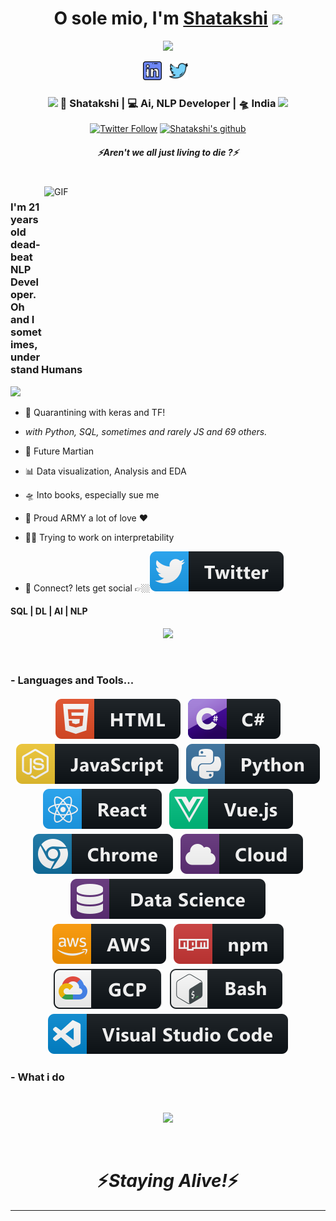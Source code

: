 <div align="center">
   <h1>O sole mio, I'm <a href="https://hemant.codes">Shatakshi</a> <img src="https://media2.giphy.com/media/fdG07xF24smvBim16E/giphy.gif?cid=790b76116969b67d5abaf7bf4c9f907ae856c75a23f19efc&rid=giphy.gif&ct=s" width="25px"> </h1>
   
   
   <img src="https://pronoun.cyou/x/y?subject=She&object=Her&height=20"> 
</div>

<p align='center'>
   <a href="https://www.linkedin.com/in/shatakshi-raman-b4aaa9155/"><img height="30" src="https://raw.githubusercontent.com/8bithemant/8bithemant/master/linkedin.png?raw=true"></a>&nbsp;&nbsp;
<a href="https://twitter.com/aishoo1612"><img height="30" src="https://raw.githubusercontent.com/8bithemant/8bithemant/master/twitter.png?raw=true"></a>&nbsp;&nbsp;



<div align="center">
<h3><img src="https://media.giphy.com/media/WUlplcMpOCEmTGBtBW/giphy.gif" width="30"> 🙎 Shatakshi  | 💻 Ai, NLP Developer | 🛸 India <img src="https://media2.giphy.com/media/iSD0xUVEd8iABcQpTg/giphy.gif" width="30"></h3>
</div>


<p align="center">
   <a href="https://twitter.com/aishoo1612"><img alt="Twitter Follow" src="https://img.shields.io/twitter/follow/aishoo1612?style=for-the-badge&color=09f&labelColor=black&logo=twitter&label=@aishoo1612"></a>
   <a href="https://badges.pufler.dev/repos/aishoo1612"> <img alt="Shatakshi's github" src="https://badges.pufler.dev/repos/aishoo1612"> </a>
 </p>
 
 <h5 align="center">
   <i>⚡️Aren't we all just living to die ?⚡️</i>
  </h5>
 
 
<br />
<img align="right" height="270px" width="450px" alt="GIF" src="https://media.giphy.com/media/3FjEPbKqEPhPpmC8uY/giphy.gif" />
<p align="center">
  <h3> I'm 21 years old dead-beat NLP Developer. Oh and I sometimes, understand Humans</h3>
</p>
 <img src="https://giphy.com/stickers/family-simpsons-take-wyct0orcyRcS4" width="25px">

 - 🥀 Quarantining with keras and TF!
 
 - <i>with Python, SQL, sometimes and rarely JS and 69 others.</i>
   
 - 🔭 Future Martian 
 
 - 📊 Data visualization, Analysis and EDA

 - 🛸 Into books, especially sue me
 
 - 💟 Proud ARMY a lot of love :heart:
 
 - 🐱‍👤 Trying to work on interpretability
 
 - 💬 Connect? lets get social 👉🏼[<img src="https://raw.githubusercontent.com/8bithemant/8bithemant/master/svg/social/twitter.svg" >](https://twitter.com/aisoo1612/)
 
 <p align="center">
  <h4> SQL | DL | AI | NLP </h4>
   </p>




<!--  -->

<p align="center" >
<a href="https://github.com/anuraghazra/github-readme-stats"> 
    <img  src="https://github-readme-stats.vercel.app/api?username=aishoo1612&&show_icons=true&theme=radical"/>
  </a>

</p>

<br />

### - Languages and Tools...

<p align="center">
  <!-- For more icons please follow  https://github.com/MikeCodesDotNET/ColoredBadges -->
  <img src="https://raw.githubusercontent.com/8bithemant/8bithemant/master/svg/dev/languages/html.svg" alt="html" style="vertical-align:top; margin:4px">    
  <img src="https://raw.githubusercontent.com/8bithemant/8bithemant/master/svg/dev/languages/csharp.svg" alt="csharp" style="vertical-align:top; margin:4px">
  <img src="https://raw.githubusercontent.com/8bithemant/8bithemant/master/svg/dev/languages/js.svg" alt="js" style="vertical-align:top; margin:4px">
  <img src="https://raw.githubusercontent.com/8bithemant/8bithemant/master/svg/dev/languages/python.svg" alt="python" style="vertical-align:top; margin:4px">
  <img src="https://raw.githubusercontent.com/8bithemant/8bithemant/master/svg/dev/frameworks/react.svg" alt="react" style="vertical-align:top; margin:4px">
  <img src="https://raw.githubusercontent.com/8bithemant/8bithemant/master/svg/dev/frameworks/vue.svg" alt="vue" style="vertical-align:top; margin:4px">
  <img src="https://raw.githubusercontent.com/8bithemant/8bithemant/master/svg/dev/misc/chrome.svg" alt="chrome" style="vertical-align:top; margin:4px">
  <img src="https://raw.githubusercontent.com/8bithemant/8bithemant/master/svg/dev/misc/cloud.svg" alt="cloud" style="vertical-align:top; margin:4px">
  <img src="https://raw.githubusercontent.com/8bithemant/8bithemant/master/svg/dev/misc/datascience.svg" alt="datascience" style="vertical-align:top; margin:4px">
  <img src="https://raw.githubusercontent.com/8bithemant/8bithemant/master/svg/dev/services/aws.svg" alt="aws" style="vertical-align:top; margin:4px">
  <img src="https://raw.githubusercontent.com/8bithemant/8bithemant/master/svg/dev/services/npm.svg" alt="npm" style="vertical-align:top; margin:4px">
  <img src="https://raw.githubusercontent.com/8bithemant/8bithemant/master/svg/dev/services/gcp.svg" alt="gcp" style="vertical-align:top; margin:4px">
  <img src="https://raw.githubusercontent.com/8bithemant/8bithemant/master/svg/dev/tools/bash.svg" alt="bash" style="vertical-align:top; margin:4px">
  <img src="https://raw.githubusercontent.com/8bithemant/8bithemant/master/svg/dev/tools/visualstudio_code.svg" alt="vscode" style="vertical-align:top; margin:4px">
</p>

<!--
### - Blogs 🌱
-->
<!--
<p align="center">
  <a href="https://dev16120000.medium.com">
    <img src="https://raw.githubusercontent.com/8bithemant/8bithemant/master/svg/blogs/devto.svg"> 
  </a>
</p>
-->


 ### - What i do

<br />

<p align="center">
   <img src="https://media.giphy.com/media/f9XgHHnPnDjOF1hWpl/giphy.gif" />
   </p>
   
   
<br />

<h1 align='center'>⚡️<i>Staying Alive!</i>⚡️</h1>

-----
